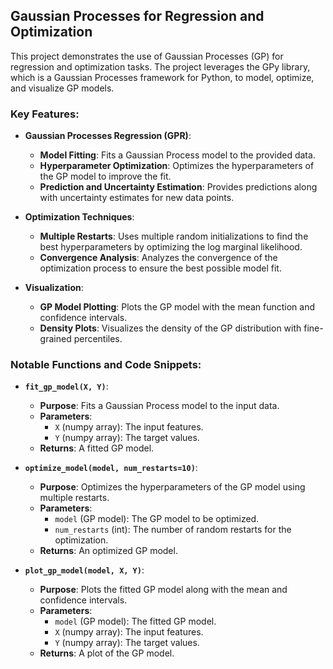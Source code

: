 
## Gaussian Processes for Regression and Optimization

This project demonstrates the use of Gaussian Processes (GP) for regression and optimization tasks. The project leverages the GPy library, which is a Gaussian Processes framework for Python, to model, optimize, and visualize GP models.

### Key Features:

- **Gaussian Processes Regression (GPR)**:
  - **Model Fitting**: Fits a Gaussian Process model to the provided data.
  - **Hyperparameter Optimization**: Optimizes the hyperparameters of the GP model to improve the fit.
  - **Prediction and Uncertainty Estimation**: Provides predictions along with uncertainty estimates for new data points.

- **Optimization Techniques**:
  - **Multiple Restarts**: Uses multiple random initializations to find the best hyperparameters by optimizing the log marginal likelihood.
  - **Convergence Analysis**: Analyzes the convergence of the optimization process to ensure the best possible model fit.

- **Visualization**:
  - **GP Model Plotting**: Plots the GP model with the mean function and confidence intervals.
  - **Density Plots**: Visualizes the density of the GP distribution with fine-grained percentiles.

### Notable Functions and Code Snippets:

- **`fit_gp_model(X, Y)`**:
  - **Purpose**: Fits a Gaussian Process model to the input data.
  - **Parameters**: 
    - `X` (numpy array): The input features.
    - `Y` (numpy array): The target values.
  - **Returns**: A fitted GP model.

- **`optimize_model(model, num_restarts=10)`**:
  - **Purpose**: Optimizes the hyperparameters of the GP model using multiple restarts.
  - **Parameters**: 
    - `model` (GP model): The GP model to be optimized.
    - `num_restarts` (int): The number of random restarts for the optimization.
  - **Returns**: An optimized GP model.

- **`plot_gp_model(model, X, Y)`**:
  - **Purpose**: Plots the fitted GP model along with the mean and confidence intervals.
  - **Parameters**: 
    - `model` (GP model): The fitted GP model.
    - `X` (numpy array): The input features.
    - `Y` (numpy array): The target values.
  - **Returns**: A plot of the GP model.


